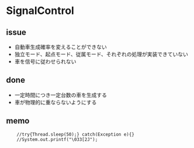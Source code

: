 # SignalControl

## issue

- 自動車生成確率を変えることができない
- 独立モード、起点モード、従属モード、それぞれの処理が実装できていない
- 車を信号に従わせられない

## done

- 一定時間につき一定台数の車を生成する
- 車が物理的に重ならないようにする

## memo

		//try{Thread.sleep(50);} catch(Exception e){}
		//System.out.printf("\033[2J");


